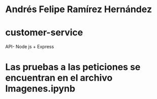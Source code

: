# Andrés Felipe Ramírez Hernández

# customer-service
 API- Node js + Express

# Las pruebas a las peticiones se encuentran en el archivo Imagenes.ipynb

